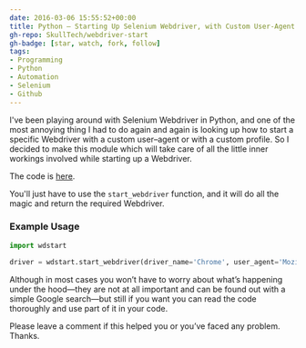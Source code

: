 ```yaml
---
date: 2016-03-06 15:55:52+00:00
title: Python — Starting Up Selenium Webdriver, with Custom User-Agent and Profile
gh-repo: SkullTech/webdriver-start
gh-badge: [star, watch, fork, follow]
tags:
- Programming
- Python
- Automation
- Selenium
- Github
---
```


I've been playing around with Selenium Webdriver in Python, and one of the most annoying thing I had to do again and again is looking up how to start a specific Webdriver with a custom user–agent or with a custom profile. So I decided to make this module which will take care of all the little inner workings involved while starting up a Webdriver.

The code is [here](https://github.com/SkullTech/webdriver-start).

You'll just have to use the `start_webdriver` function, and it will do all the magic and return the required Webdriver.


### Example Usage

```python
import wdstart

driver = wdstart.start_webdriver(driver_name='Chrome', user_agent='Mozilla/5.0 (Linux; Android 4.0.4; Galaxy Nexus Build/IMM76B) AppleWebKit/535.19(KHTML, like Gecko) Chrome/18.0.1025.133 Mobile Safari/535.19', profile_path='C:\Users\SkullTech\AppData\Local\Google\Chrome\User Data')
```

Although in most cases you won’t have to worry about what’s happening under the hood—they are not at all important and can be found out with a simple Google search—but still if you want you can read the code thoroughly and use part of it in your code.

Please leave a comment if this helped you or you’ve faced any problem. Thanks.
